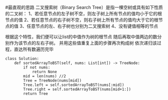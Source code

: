 #最直观的思路
二叉搜索树（Binary Search Tree）是指一棵空树或具有如下性质的二叉树：
1、若任意节点的左子树不空，则左子树上所有节点的值均小于它的根节点的值
2、若任意节点的右子树不空，则右子树上所有节点的值均大于它的根节点的值
3、任意节点的左、右子树也分别为二叉搜索树
4、没有键值相等的节点

根据这个特性，我们便可以让list的中值作为树的根节点
随后再取中值两边的数分别作为该节点的左右子树。
并用这些值重复上面的步骤再次构成树
依次递归该过程，直达所有数遍历完毕

```shell
class Solution:
    def sortedArrayToBST(self, nums: List[int]) -> TreeNode:
        if not nums:
            return None
        mid = len(nums) //2
        Tree = TreeNode(nums[mid])
        Tree.left = self.sortedArrayToBST(nums[:mid])
        Tree.right = self.sortedArrayToBST(nums[mid+1:])
        return Tree

```

